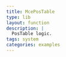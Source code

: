 ```yaml
---
title: McePosTable
type: lib
layout: function
description: |
  PosTable logic.
tags: system
categories: examples
---
```

